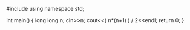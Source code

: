 #include <iostream>
using namespace std;

int main()
{
    long long n;
    cin>>n;
    cout<<( n*(n+1) ) / 2<<endl;
    return 0;
}
